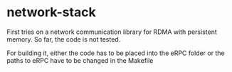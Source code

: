 # network-stack
First tries on a network communication library for RDMA with persistent memory.
So far, the code is not tested.

For building it, either the code has to be placed into the eRPC folder or the paths to eRPC have to be changed in the Makefile
